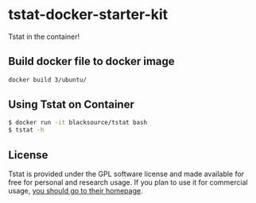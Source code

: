 # tstat-docker-starter-kit

Tstat in the container!

## Build docker file to docker image

```bash
docker build 3/ubuntu/
```
## Using Tstat on Container

```bash
$ docker run -it blacksource/tstat bash
$ tstat -h
```

## License

Tstat is provided under the GPL software license and made available for free for personal and research usage. If you plan to use it for commercial usage, [you should go to their homepage](http://tstat.polito.it/software.php). 
